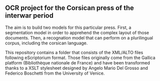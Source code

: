 ## OCR project for the Corsican press of the interwar period

The aim is to build two models for this particular press. First, a segmentation model in order to apprehend the complex layout of those documents. Then, a recognation model that can perform on a plurilingual corpus, including the corsican language.

This repository contains a folder that consists of the XML/ALTO files following eScriptorium format. Those files originally come from the Gallica platform (Bibliothèque nationale de France) and have been transformed thanks to a XSLT stylesheet designed by Angelo Mario Del Grosso and Federico Boschetti from the University of Venice.
